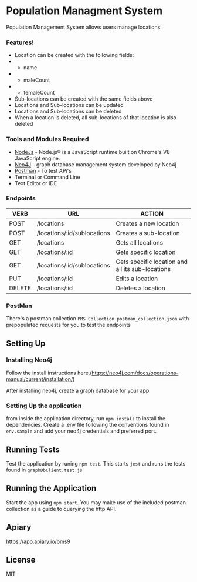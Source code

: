 # Population Managment System
Population Management System allows users manage locations

### Features!

- Location can be created with the following fields:
- - name
- - maleCount
- - femaleCount
- Sub-locations can be created with the same fields above
- Locations and Sub-locations can be updated
- Locations and Sub-locations can be deleted
- When a location is deleted, all sub-locations of that location is also deleted

### Tools and Modules Required
* [NodeJs](https://nodejs.org/en) - Node.js® is a JavaScript runtime built on Chrome's V8 JavaScript engine.
* [Neo4J](https://neo4j.com/docs/operations-manual/current/installation/) - graph database management system developed by Neo4j 
* [Postman](https://www.getpostman.com/) - To test APi's
* Terminal or Command Line
* Text Editor or IDE

### Endpoints

| VERB | URL | ACTION |
| ------ | ------ | ------ |
| POST | /locations | Creates a new location |
| POST | /locations/:id/sublocations | Creates a sub-location |
| GET | /locations | Gets all locations |
| GET | /locations/:id | Gets specific location |
| GET | /locations/:id/sublocations | Gets specific location and all its sub-locations |
| PUT | /locations/:id | Edits a location |
| DELETE | /locations/:id | Deletes a location |

### PostMan
There's a postman collection `PMS Collection.postman_collection.json` with prepopulated requests for you to test the endpoints

## Setting Up

### Installing Neo4j

Follow the install instructions here.(https://neo4j.com/docs/operations-manual/current/installation/)

After installing neo4j, create a graph database for your app.

### Setting Up the application

from inside the application directory, run `npm install` to install the dependencies. Create a .env file following the conventions found in `env.sample` and add your neo4j credentials and preferred port.

## Running Tests

Test the application by runing `npm test`. This starts `jest` and runs the tests found in `graphDbClient.test.js`

## Running the Application

Start the app using `npm start`. You may make use of the included postman collection as a guide to querying the http API.

## Apiary

https://app.apiary.io/pms9

License
----

MIT

